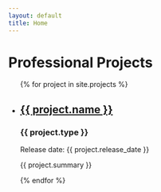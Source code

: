 ```yaml
---
layout: default
title: Home
---
```


<h1>Professional Projects</h1>

<div class="projectviewer">
  <ul>
    {% for project in site.projects %}
      <li>
        <div>
          <h2><a href="{{ project.url | relative_url }}">{{ project.name }}</a></h2>
          <h3>{{ project.type }}</h3>
          <p>Release date: {{ project.release_date }}</p>
          <p> {{ project.summary }} </p>
        </div>
      </li>
    {% endfor %}
  </ul>
</div>
